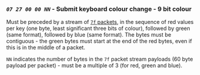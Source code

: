 ### *`07 27 00 00 NN`* - Submit keyboard colour change - 9 bit colour

Must be preceded by a stream of [`7f` packets](https://github.com/mattanger/ckb-next/wiki/Corsair-Protocol#7f-nn-ss-00---write-multiple-packet-stream), in the sequence of red values per key (one byte, least significant three bits of colour), followed by green (same format), followed by blue (same format). The bytes must be contiguous - the green bytes must start at the end of the red bytes, even if this is in the middle of a packet.

`NN` indicates the number of bytes in the `7f` packet stream payloads (60 byte payload per packet) - must be a multiple of 3 (for red, green and blue).
